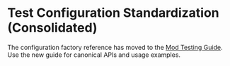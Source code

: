 # Test Configuration Standardization (Consolidated)

The configuration factory reference has moved to the [Mod Testing Guide](./mod-testing-guide.md). Use the new guide for canonical APIs and usage examples.
